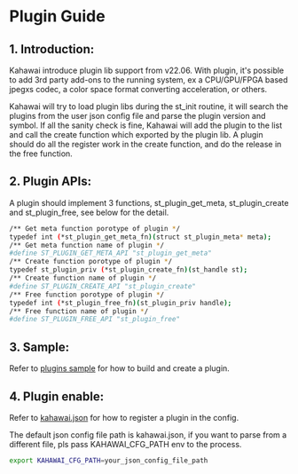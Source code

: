 # Plugin Guide

## 1. Introduction:
Kahawai introduce plugin lib support from v22.06. With plugin, it's possible to add 3rd party add-ons to the running system, ex a CPU/GPU/FPGA based jpegxs codec, a color space format converting acceleration, or others.

Kahawai will try to load plugin libs during the st_init routine, it will search the plugins from the user json config file and parse the plugin version and symbol. If all the sanity check is fine, Kahawai will add the plugin to the list and call the create function which exported by the plugin lib. A plugin should do all the register work in the create function, and do the release in the free function.

## 2. Plugin APIs:
A plugin should implement 3 functions, st_plugin_get_meta, st_plugin_create and st_plugin_free, see below for the detail.
```bash
/** Get meta function porotype of plugin */
typedef int (*st_plugin_get_meta_fn)(struct st_plugin_meta* meta);
/** Get meta function name of plugin */
#define ST_PLUGIN_GET_META_API "st_plugin_get_meta"
/** Create function porotype of plugin */
typedef st_plugin_priv (*st_plugin_create_fn)(st_handle st);
/** Create function name of plugin */
#define ST_PLUGIN_CREATE_API "st_plugin_create"
/** Free function porotype of plugin */
typedef int (*st_plugin_free_fn)(st_plugin_priv handle);
/** Free function name of plugin */
#define ST_PLUGIN_FREE_API "st_plugin_free"
```

## 3. Sample:
Refer to [plugins sample](../plugins/sample) for how to build and create a plugin.

## 4. Plugin enable:
Refer to [kahawai.json](../kahawai.json) for how to register a plugin in the config.

The default json config file path is kahawai.json, if you want to parse from a different file, pls pass KAHAWAI_CFG_PATH env to the process.
```bash
export KAHAWAI_CFG_PATH=your_json_config_file_path
```